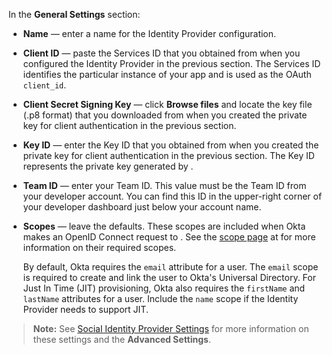 In the **General Settings** section:

* **Name** &mdash; enter a name for the Identity Provider configuration.
* **Client ID** &mdash; paste the Services ID that you obtained from <StackSelector snippet="idp" noSelector inline /> when you configured the Identity Provider in the previous section. The Services ID identifies the particular instance of your app and is used as the OAuth `client_id`.
* **Client Secret Signing Key** &mdash; click **Browse files** and locate the key file (.p8 format) that you downloaded from <StackSelector snippet="idp" noSelector inline /> when you created the private key for client authentication in the previous section.
* **Key ID** &mdash; enter the Key ID that you obtained from <StackSelector snippet="idp" noSelector inline /> when you created the private key for client authentication in the previous section. The Key ID represents the private key generated by <StackSelector snippet="idp" noSelector inline />.
* **Team ID** &mdash; enter your <StackSelector snippet="idp" noSelector inline /> Team ID. This value must be the Team ID from your <StackSelector snippet="idp" noSelector inline /> developer account. You can find this ID in the upper-right corner of your <StackSelector snippet="idp" noSelector inline /> developer dashboard just below your account name.
* **Scopes** &mdash; leave the defaults. These scopes are included when Okta makes an OpenID Connect request to <StackSelector snippet="idp" noSelector inline />. See the [scope page](https://developer.apple.com/documentation/sign_in_with_apple/clientconfigi/3230955-scope) at <StackSelector snippet="idp" noSelector inline /> for more information on their required scopes.

    By default, Okta requires the `email` attribute for a user. The `email` scope is required to create and link the user to Okta's Universal Directory. For Just In Time (JIT) provisioning, Okta also requires the `firstName` and `lastName` attributes for a user. Include the `name` scope if the Identity Provider needs to support JIT.

> **Note:** See [Social Identity Provider Settings](#social-identity-provider-settings) for more information on these settings and the **Advanced Settings**.
